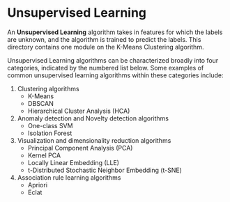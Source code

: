 # Unsupervised Learning

An __Unsupervised Learning__ algorithm takes in features for which the labels are unknown, and the algorithm is trained to predict the labels. This directory contains one module on the K-Means Clustering algorithm. 

Unsupervised Learning algorithms can be characterized broadly into four categories, indicated by the numbered list below. Some examples of common unsupervised learning algorithms within these categories include:

1. Clustering algorithms
    - K-Means
    - DBSCAN
    - Hierarchical Cluster Analysis (HCA)
2. Anomaly detection and Novelty detection algorithms
    - One-class SVM
    - Isolation Forest
3. Visualization and dimensionality reduction algorithms
    - Principal Component Analysis (PCA) 
    - Kernel PCA
    - Locally Linear Embedding (LLE)
    - t-Distributed Stochastic Neighbor Embedding (t-SNE)
4. Association rule learning algorithms 
    - Apriori
    - Eclat
